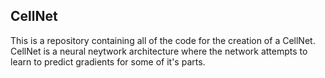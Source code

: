 ## CellNet

This is a repository containing all of the code for the creation of a CellNet. CellNet is a neural neytwork architecture where the network attempts to learn to predict gradients for some of it's parts.
